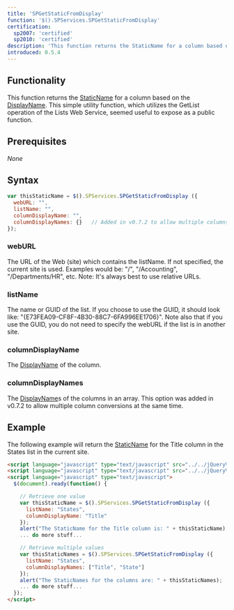 ```yaml
---
title: 'SPGetStaticFromDisplay'
function: '$().SPServices.SPGetStaticFromDisplay'
certification:
  sp2007: 'certified'
  sp2010: 'certified'
description: 'This function returns the StaticName for a column based on the DisplayName.'
introduced: 0.5.4
---
```


## Functionality

This function returns the [StaticName](../glossary.md#staticname) for a column based on the [DisplayName](../glossary.md#displayname). This simple utility function, which utilizes the GetList operation of the Lists Web Service, seemed useful to expose as a public function.

## Prerequisites

_None_

## Syntax

``` javascript
var thisStaticName = $().SPServices.SPGetStaticFromDisplay ({
  webURL: "",
  listName: "",
  columnDisplayName: "",
  columnDisplayNames: {}   // Added in v0.7.2 to allow multiple columns
});
```

### webURL

The URL of the Web (site) which contains the listName. If not specified, the current site is used. Examples would be: "/", "/Accounting", "/Departments/HR", etc. Note: It's always best to use relative URLs.

### listName
The name or GUID of the list. If you choose to use the GUID, it should look like: "{E73FEA09-CF8F-4B30-88C7-6FA996EE1706}". Note also that if you use the GUID, you do not need to specify the webURL if the list is in another site.

### columnDisplayName

The [DisplayName](../glossary.md#displayname) of the column.

### columnDisplayNames

The [DisplayName](../glossary.md#displayname)s of the columns in an array. This option was added in v0.7.2 to allow multiple column conversions at the same time.

## Example

The following example will return the [StaticName](../glossary.md#staticname) for the Title column in the States list in the current site.

``` html
<script language="javascript" type="text/javascript" src="../../jQuery%20Libraries/jquery-1.8.2.min.js"></script>
<script language="javascript" type="text/javascript" src="../../jQuery%20Libraries/jquery.SPServices-0.7.2.min.js"></script>
<script language="javascript" type="text/javascript">
  $(document).ready(function() {

    // Retrieve one value
    var thisStaticName = $().SPServices.SPGetStaticFromDisplay ({
      listName: "States",
      columnDisplayName: "Title"
    });
    alert("The StaticName for the Title column is: " + thisStaticName);
    ... do more stuff...

    // Retrieve multiple values
    var thisStaticNames = $().SPServices.SPGetStaticFromDisplay ({
      listName: "States",
      columnDisplayNames: ["Title", "State"]
    });
    alert("The StaticNames for the columns are: " + thisStaticNames);
    ... do more stuff...
  });
</script>
```

